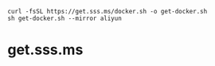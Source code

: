 
```
curl -fsSL https://get.sss.ms/docker.sh -o get-docker.sh
sh get-docker.sh --mirror aliyun
```
# get.sss.ms

